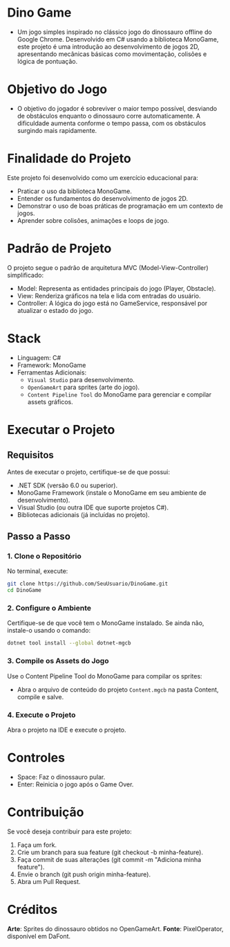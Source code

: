 # Dino Game
- Um jogo simples inspirado no clássico jogo do dinossauro offline do Google Chrome. Desenvolvido em C# usando a biblioteca MonoGame, este projeto é uma introdução ao desenvolvimento de jogos 2D, apresentando mecânicas básicas como movimentação, colisões e lógica de pontuação.

# Objetivo do Jogo
- O objetivo do jogador é sobreviver o maior tempo possível, desviando de obstáculos enquanto o dinossauro corre automaticamente. A dificuldade aumenta conforme o tempo passa, com os obstáculos surgindo mais rapidamente.

# Finalidade do Projeto
Este projeto foi desenvolvido como um exercício educacional para:

- Praticar o uso da biblioteca MonoGame.
- Entender os fundamentos do desenvolvimento de jogos 2D.
- Demonstrar o uso de boas práticas de programação em um contexto de jogos.
- Aprender sobre colisões, animações e loops de jogo.

# Padrão de Projeto
O projeto segue o padrão de arquitetura MVC (Model-View-Controller) simplificado:

- Model: Representa as entidades principais do jogo (Player, Obstacle).
- View: Renderiza gráficos na tela e lida com entradas do usuário.
- Controller: A lógica do jogo está no GameService, responsável por atualizar o estado do jogo.

# Stack
- Linguagem: C#
- Framework: MonoGame
- Ferramentas Adicionais:
    - ```Visual Studio``` para desenvolvimento.
    - ```OpenGameArt``` para sprites (arte do jogo).
    - ```Content Pipeline Tool``` do MonoGame para gerenciar e compilar assets gráficos.

# Executar o Projeto
## Requisitos
Antes de executar o projeto, certifique-se de que possui:

- .NET SDK (versão 6.0 ou superior).
- MonoGame Framework (instale o MonoGame em seu ambiente de desenvolvimento).
- Visual Studio (ou outra IDE que suporte projetos C#).
- Bibliotecas adicionais (já incluídas no projeto).

## Passo a Passo

### 1. Clone o Repositório
No terminal, execute:

```bash
git clone https://github.com/SeuUsuario/DinoGame.git
cd DinoGame
```

### 2. Configure o Ambiente
Certifique-se de que você tem o MonoGame instalado. Se ainda não, instale-o usando o comando:

```bash
dotnet tool install --global dotnet-mgcb
```
### 3. Compile os Assets do Jogo
Use o Content Pipeline Tool do MonoGame para compilar os sprites:
  - Abra o arquivo de conteúdo do projeto ```Content.mgcb``` na pasta Content, compile e salve.

### 4. Execute o Projeto
Abra o projeto na IDE e execute o projeto.

# Controles
- Space: Faz o dinossauro pular.
- Enter: Reinicia o jogo após o Game Over.

# Contribuição
Se você deseja contribuir para este projeto:

1. Faça um fork.
2. Crie um branch para sua feature (git checkout -b minha-feature).
3. Faça commit de suas alterações (git commit -m "Adiciona minha feature").
4. Envie o branch (git push origin minha-feature).
5. Abra um Pull Request.

# Créditos
**Arte**: Sprites do dinossauro obtidos no OpenGameArt.
**Fonte**: PixelOperator, disponível em DaFont.
